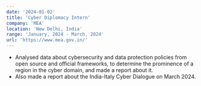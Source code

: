 ```yaml
---
date: '2024-01-02'
title: 'Cyber Diplomacy Intern'
company: 'MEA'
location: 'New Delhi, India'
range: 'January, 2024 - March, 2024'
url: 'https://www.mea.gov.in/'
---
```


- Analysed data about cybersecurity and data protection policies from open source and official frameworks, to determine the prominence of a region in the cyber domain, and made a report about it.
- Also made a report about the India-Italy Cyber Dialogue on March 2024.
